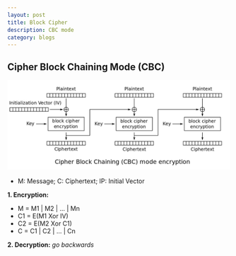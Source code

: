 ```yaml
---
layout: post
title: Block Cipher
description: CBC mode
category: blogs
---
```


## Cipher Block Chaining Mode (CBC)
![alt text](/resources/postImage/BlockCipher/CBC_encryption.svg.png)
+ M: Message; C: Ciphertext; IP: Initial Vector 

**1. Encryption:**
+ M = M1 | M2 | ... | Mn
+ C1 = E(M1 Xor IV)
+ C2 = E(M2 Xor C1)
+ C = C1 | C2 | ... | Cn

**2. Decryption:**
*go backwards*


[Yange]:    http://camscofie.github.io  "Yange"
